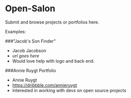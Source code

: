 # Open-Salon
Submit and browse projects or portfolios here.

Examples:

###"Jacob's Son Finder"
- Jacob Jacobson
- _url goes here_
- Would love help with logo and back end.

###Annie Ruygt Portfolio
- Annie Ruygt
- https://dribbble.com/annieruygt
- Interested in working with devs on open source projects
